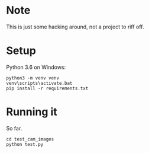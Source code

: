 # Note

This is just some hacking around, not a project to riff off.

# Setup

Python 3.6 on Windows:

    python3 -m venv venv
    venv\scripts\activate.bat
    pip install -r requirements.txt

# Running it

So far.

    cd test_cam_images
    python test.py
